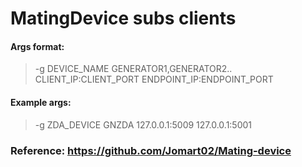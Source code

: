 # MatingDevice subs clients

#### Args format:
> -g DEVICE_NAME GENERATOR1,GENERATOR2.. CLIENT_IP:CLIENT_PORT ENDPOINT_IP:ENDPOINT_PORT
#### Example args:
> -g ZDA_DEVICE GNZDA 127.0.0.1:5009 127.0.0.1:5001

### Reference: https://github.com/Jomart02/Mating-device